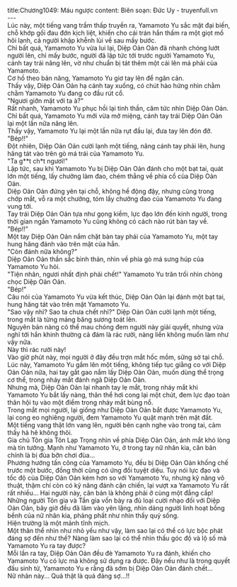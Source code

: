 title:Chương1049: Máu ngược
content:
Biên soạn: Đức Uy - truyenfull.vn<br>---<br>Lúc này, một tiếng vang trầm thấp truyền ra, Yamamoto Yu sắc mặt đại biến, chỗ khớp gối đau đớn kịch liệt, khiến cho cái trán hắn thấm ra một giọt mồ hôi lạnh, cả người khập khễnh lùi về sau mấy bước.<br>Chỉ bất quá, Yamamoto Yu vừa lui lại, Diệp Oản Oản đã nhanh chóng lướt người lên, chỉ mấy bước, người đã lập tức tới trước người Yamamoto Yu, cánh tay trái nâng lên, vờ như chuẩn bị tát thêm một cái lên má phải của Yamamoto.<br>Cơ hồ theo bản năng, Yamamoto Yu giơ tay lên để ngăn cản.<br>Thấy vậy, Diệp Oản Oản hạ cánh tay xuống, có chút hào hứng nhìn chằm chằm Yamamoto Yu đang co đầu rút cổ.<br>"Ngươi giỡn mặt với ta à?"<br>Rất nhanh, Yamamoto Yu phục hồi lại tinh thần, căm tức nhìn Diệp Oản Oản.<br>Chỉ bất quá, Yamamoto Yu mới vừa mở miệng, cánh tay trái Diệp Oản Oản lại một lần nữa nâng lên.<br>Thấy vậy, Yamamoto Yu lại một lần nữa rụt đầu lại, đưa tay lên đón đỡ.<br>"Bép!!"<br>Đột nhiên, Diệp Oản Oản cười lạnh một tiếng, nâng cánh tay phải lên, hung hăng tát vào trên gò má trái của Yamamoto Yu.<br>"Ta g**t ch*t ngươi!"<br>Lập tức, sau khi Yamamoto Yu bị Diệp Oản Oản đánh cho một bạt tai, quát lớn một tiếng, lấy chưởng làm đao, chém thẳng về phía cổ của Diệp Oản Oản.<br>Diệp Oản Oản đứng yên tại chỗ, không hề động đậy, nhưng cũng trong chớp mắt, vỗ ra một chưởng, tóm lấy chưởng đao của Yamamoto Yu đang vung tới.<br>Tay trái Diệp Oản Oản tựa như gọng kiềm, lực đạo lớn đến kinh người, trong thời gian ngắn Yamamoto Yu cũng không có cách nào rút bàn tay về.<br>"Bép!!"<br>Một tay Diệp Oản Oản nắm chặt bàn tay phải của Yamamoto Yu, một tay hung hăng đánh vào trên mặt của hắn.<br>"Còn đánh nữa không?"<br>Diệp Oản Oản thần sắc bình thản, nhìn về phía gò má sưng húp của Yamamoto Yu hỏi.<br>"Tiện nhân, ngươi nhất định phải chết!" Yamamoto Yu trân trối nhìn chòng chọc Diệp Oản Oản.<br>"Bép!"<br>Câu nói của Yamamoto Yu vừa kết thúc, Diệp Oản Oản lại đánh một bạt tai, hung hăng tát vào trên mặt Yamamoto Yu.<br>"Sao vậy nhỉ? Sao ta chưa chết nhỉ?" Diệp Oản Oản cười lạnh một tiếng, trong mắt là từng mảng băng sương toát lên.<br>Nguyên bản nàng có thể mau chóng đem người này giải quyết, nhưng vừa nghĩ tới hắn khinh thường cả đám là rác rưởi, nàng liền không muốn làm như vậy nữa.<br>Này thì rác rưởi này!<br>Vào giờ phút này, mọi người ở đây đều trợn mắt hốc mồm, sững sờ tại chỗ.<br>Lúc này, Yamamoto Yu gầm lên một tiếng, không tiếp tục giằng co với Diệp Oản Oản nữa, hai tay gắt gao nắm lấy Diệp Oản Oản, muốn dùng thể trọng cơ thể, trong nháy mắt đánh ngã Diệp Oản Oản.<br>Nhưng mà, Diệp Oản Oản lại nhanh tay lẹ mắt, trong nháy mắt khi Yamamoto Yu bắt lấy nàng, thân thể hơi cong lại một chút, đem lực đạo toàn thân hội tụ vào một điểm trong nháy mắt bùng nổ.<br>Trong mắt mọi người, lại giống như Diệp Oản Oản bắt được Yamamoto Yu, lại cong eo nghiêng người, đem Yamamoto Yu quật mạnh trên mặt đất.<br>Một tiếng vang thật lớn vang lên, người bên cạnh nghe vào trong tai, cảm thấy hả hê không thôi.<br>Gia chủ Tôn gia Tôn Lạp Trọng nhìn về phía Diệp Oản Oản, ánh mắt khó lòng mà tin tưởng. Mạnh như Yamamoto Yu, ở trong tay nữ nhân kia, căn bản chính là bị đùa bỡn chơi đùa...<br>Phương hướng tấn công của Yamamoto Yu, đều bị Diệp Oản Oản khống chế trước một bước, đồng thời cũng có ứng đối tuyệt diệu. Tuy nói lực đạo và tốc độ của Diệp Oản Oản kém hơn so với Yamamoto Yu, nhưng kỹ năng võ thuật, thậm chí còn có kỹ năng đánh cận chiến, lại vượt xa Yamamoto Yu rất rất nhiều... Hai người này, căn bản là không phải ở cùng một đẳng cấp!<br>Những người Tôn gia và Tần gia vốn bày ra đủ loại cười nhạo đối với Diệp Oản Oản, bây giờ đều đã lâm vào yên lặng, nhìn dáng người linh hoạt bồng bềnh của nữ nhân kia, phảng phất như nhìn thấy quỷ sống.<br>Hiện trường là một mảnh tĩnh mịch.<br>Một thân thể nhìn như nhỏ yếu như vậy, làm sao lại có thể có lực bộc phát đáng sợ đến như thế? Nàng làm sao lại có thể nhìn thấu góc độ và lộ số mà Yamamoto Yu ra tay được?<br>Mỗi lần ra tay, Diệp Oản Oản đều đè Yamamoto Yu ra đánh, khiến cho Yamamoto Yu có lực mà không sử dụng ra được. Đây nếu như là trong quyết đấu sinh tử, Yamamoto Yu e rằng đã sớm bị Diệp Oản Oản đánh chết...<br>Nữ nhân này... Quả thật là quá đáng sợ...!!